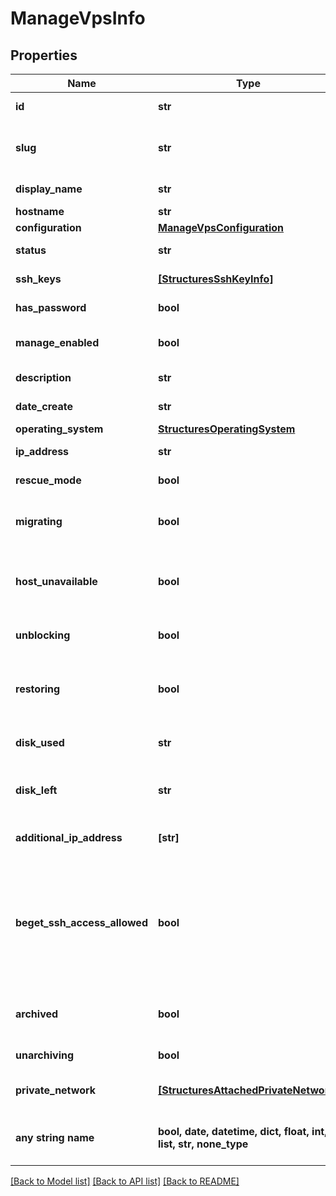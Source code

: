 # ManageVpsInfo


## Properties
Name | Type | Description | Notes
------------ | ------------- | ------------- | -------------
**id** | **str** | Идентификатор Vps (uuid) | [optional] 
**slug** | **str** | ЧПУ-френдли имя Vps (может быть пустой строкой) | [optional] 
**display_name** | **str** | Отображаемое имя Vps | [optional] 
**hostname** | **str** | Имя хоста (в ОС) | [optional] 
**configuration** | [**ManageVpsConfiguration**](ManageVpsConfiguration.md) |  | [optional] 
**status** | **str** | Текущий статус Vps | [optional] 
**ssh_keys** | [**[StructuresSshKeyInfo]**](StructuresSshKeyInfo.md) | Информация об ssh-ключах | [optional] 
**has_password** | **bool** | Возможен ли вход по паролю | [optional] 
**manage_enabled** | **bool** | Доступно ли управление данной Vps | [optional] 
**description** | **str** | Дескрипшн для пользователя | [optional] 
**date_create** | **str** | Дата создания (в формате W3C) | [optional] 
**operating_system** | [**StructuresOperatingSystem**](StructuresOperatingSystem.md) |  | [optional] 
**ip_address** | **str** | Основной IP-адрес | [optional] 
**rescue_mode** | **bool** | Включен rescue-режим | [optional] 
**migrating** | **bool** | VPS находится в состоянии миграции на другой хост | [optional] 
**host_unavailable** | **bool** | Нет возможности получать информацию с хоста, на котором находится vps | [optional] 
**unblocking** | **bool** | VPS находится в состоянии разблокировки | [optional] 
**restoring** | **bool** | VPS находится в состоянии восстановления из резервной копии | [optional] 
**disk_used** | **str** | Занято места на главном разделе, Мб | [optional] 
**disk_left** | **str** | Осталось свободного места на главном разделе, Мб | [optional] 
**additional_ip_address** | **[str]** | Информация о дополнительных IP-адресах VPS | [optional] 
**beget_ssh_access_allowed** | **bool** | Согласие на доступ к пользовательской машине через SSH-ключи BeGet Необходимо для использования пользователем файлового менеджера | [optional] 
**archived** | **bool** | VPS заархивирована, управление невозможно | [optional] 
**unarchiving** | **bool** | VPS в процессе разархивации | [optional] 
**private_network** | [**[StructuresAttachedPrivateNetwork]**](StructuresAttachedPrivateNetwork.md) | Приватные сети к которым подключена VPS | [optional] 
**any string name** | **bool, date, datetime, dict, float, int, list, str, none_type** | any string name can be used but the value must be the correct type | [optional]

[[Back to Model list]](../README.md#documentation-for-models) [[Back to API list]](../README.md#documentation-for-api-endpoints) [[Back to README]](../README.md)


